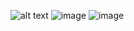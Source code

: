 
![alt text](https://raw.githubusercontent.com/username/projectname/branch/path/to/img.png)
![image](https://iraqprogrammer.files.wordpress.com/2020/05/dream_sky_treation-50.jpg)
![image](https://iraqprogrammer.files.wordpress.com/2020/05/dream_sky.jpg)

